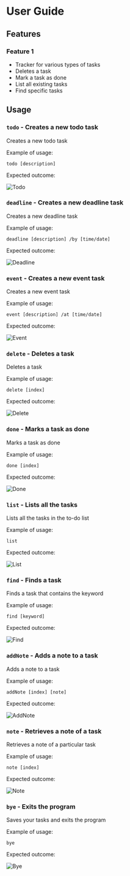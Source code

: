 # User Guide

## Features 

### Feature 1 

- Tracker for various types of tasks
- Deletes a task
- Mark a task as done
- List all existing tasks
- Find specific tasks

## Usage

### `todo` - Creates a new todo task

Creates a new todo task

Example of usage: 

`todo [description]`

Expected outcome:

![Todo](/docs/Todo.png)

### `deadline` - Creates a new deadline task

Creates a new deadline task

Example of usage: 

`deadline [description] /by [time/date]`

Expected outcome:

![Deadline](/docs/Deadline.png)

### `event` - Creates a new event task

Creates a new event task

Example of usage: 

`event [description] /at [time/date]`

Expected outcome:

![Event](/docs/Event.png)

### `delete` - Deletes a task

Deletes a task

Example of usage: 

`delete [index]`

Expected outcome:

![Delete](/docs/Delete.png)

### `done` - Marks a task as done

Marks a task as done

Example of usage: 

`done [index]`

Expected outcome:

![Done](/docs/Done.png)

### `list` - Lists all the tasks

Lists all the tasks in the to-do list

Example of usage: 

`list`

Expected outcome:

![List](/docs/List.png)

### `find` - Finds a task

Finds a task that contains the keyword

Example of usage: 

`find [keyword]`

Expected outcome:

![Find](/docs/Find.png)

### `addNote` - Adds a note to a task

Adds a note to a task

Example of usage: 

`addNote [index] [note]`

Expected outcome:

![AddNote](/docs/AddNote.png)

### `note` - Retrieves a note of a task

Retrieves a note of a particular task

Example of usage: 

`note [index]`

Expected outcome:

![Note](/docs/Note.png)

### `bye` - Exits the program

Saves your tasks and exits the program

Example of usage: 

`bye`

Expected outcome:

![Bye](/docs/Bye.png)


